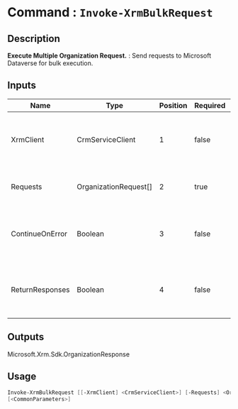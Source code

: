 ﻿# Command : `Invoke-XrmBulkRequest` 

## Description

**Execute Multiple Organization Request.** : Send requests to Microsoft Dataverse for bulk execution.

## Inputs

Name|Type|Position|Required|Default|Description
----|----|--------|--------|-------|-----------
XrmClient|CrmServiceClient|1|false|$Global:XrmClient|Xrm connector initialized to target instance. Use latest one by default. (CrmServiceClient)
Requests|OrganizationRequest[]|2|true||Array of organization requests to execute.
ContinueOnError|Boolean|3|false|False|Indicates wether to continue or stop execution if an error occured. (Default: false = Continue)
ReturnResponses|Boolean|4|false|False|Indicates if response are collected for each request execution. (Default: false = No response)

## Outputs
Microsoft.Xrm.Sdk.OrganizationResponse

## Usage

```Powershell 
Invoke-XrmBulkRequest [[-XrmClient] <CrmServiceClient>] [-Requests] <OrganizationRequest[]> [[-ContinueOnError] <Boolean>] [[-ReturnResponses] <Boolean>] 
[<CommonParameters>]
``` 


